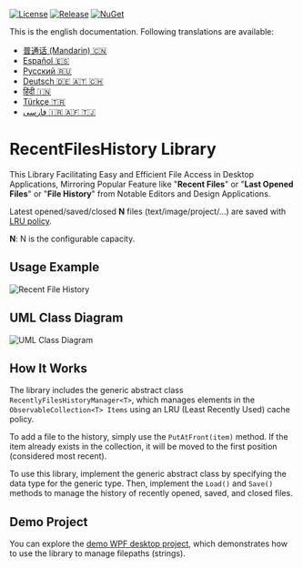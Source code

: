 [![License](https://img.shields.io/badge/License-MIT-green.svg)](LICENSE)
[![Release](https://img.shields.io/github/release/pediRAM/RecentFilesHistory.svg?sort=semver)](https://github.com/pediRAM/RecentFilesHistory/releases)
[![NuGet](https://img.shields.io/nuget/v/RecentFilesHistory)](https://www.nuget.org/packages/RecentFilesHistory)

This is the english documentation. Following translations are available:
- [普通话 (Mandarin) :cn:](https://raw.githubusercontent.com/pediRAM/RecentFilesHistory/main/Documentation/Mandarin.md)
- [Español :es:](https://raw.githubusercontent.com/pediRAM/RecentFilesHistory/main/Documentation/Spanish.md)
- [Pусский :ru:](https://raw.githubusercontent.com/pediRAM/RecentFilesHistory/main/Documentation/Russian.md)
- [Deutsch :de: :austria: :switzerland:](https://raw.githubusercontent.com/pediRAM/RecentFilesHistory/main/Documentation/German.md)
- [हिंदी :india:](https://raw.githubusercontent.com/pediRAM/RecentFilesHistory/main/Documentation/Hindi.md)
- [Türkçe :tr:](https://raw.githubusercontent.com/pediRAM/RecentFilesHistory/main/Documentation/Turkish.md)
- [فارسی :iran: :afghanistan: :tajikistan:](https://raw.githubusercontent.com/pediRAM/RecentFilesHistory/main/Documentation/Farsi.md)

# RecentFilesHistory Library
This Library Facilitating Easy and Efficient File Access in Desktop Applications, Mirroring Popular Feature like "**Recent Files**" or "**Last Opened Files**" or "**File History**" from Notable Editors and Design Applications. 

Latest opened/saved/closed **N** files (text/image/project/...) are saved with [LRU policy](https://en.wikipedia.org/wiki/Cache_replacement_policies#Least_recently_used_(LRU)).

**N**: N is the configurable capacity.

## Usage Example
![Recent File History](https://raw.githubusercontent.com/pediRAM/RecentFilesHistory/main/Documentation/demo-window-history-of-recently-opened-closed-or-saved-files.png)

## UML Class Diagram
![UML Class Diagram](https://raw.githubusercontent.com/pediRAM/RecentFilesHistory/main/Documentation/uml-class-diagramm-of-recent-files-history.png)

## How It Works
The library includes the generic abstract class `RecentlyFilesHistoryManager<T>`, which manages elements in the `ObservableCollection<T> Items` using an LRU (Least Recently Used) cache policy.

To add a file to the history, simply use the `PutAtFront(item)` method. If the item already exists in the collection, it will be moved to the first position (considered most recent).

To use this library, implement the generic abstract class by specifying the data type for the generic type. Then, implement the `Load()` and `Save()` methods to manage the history of recently opened, saved, and closed files.

## Demo Project

You can explore the [demo WPF desktop project](https://github.com/pediRAM/RecentFilesHistory/tree/main/Source/RecentFilesHistoryDemoWpfApp), which demonstrates how to use the library to manage filepaths (strings).
